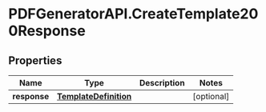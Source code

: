 # PDFGeneratorAPI.CreateTemplate200Response

## Properties

Name | Type | Description | Notes
------------ | ------------- | ------------- | -------------
**response** | [**TemplateDefinition**](TemplateDefinition.md) |  | [optional] 



